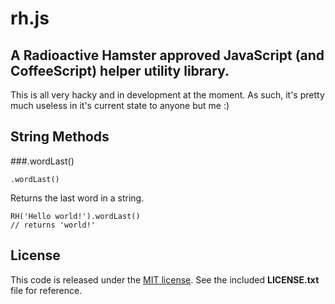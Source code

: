 rh.js
=====

A Radioactive Hamster approved JavaScript (and CoffeeScript) helper utility library.
------------------------------------------------------------------------------------

This is all very hacky and in development at the moment.  As such, it's pretty much useless in it's current state to anyone but me :)

## String Methods
###.wordLast()
```
.wordLast()
```
Returns the last word in a string.
```
RH('Hello world!').wordLast()
// returns 'world!'
```

## License
This code is released under the [MIT license](http://opensource.org/licenses/MIT). See the included **LICENSE.txt** file for reference.
